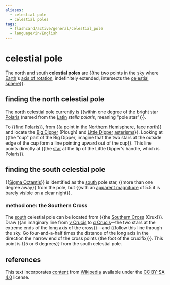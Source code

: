 ```yaml
---
aliases:
  - celestial pole
  - celestial poles
tags:
  - flashcard/active/general/celestial_pole
  - language/in/English
---
```


# celestial pole

The north and south __celestial poles__ are {{the two points in the [sky](sky.md) where [Earth](Earth.md)'s [axis of rotation](rotation%20around%20a%20fixed%20axis.md), indefinitely extended, intersects the [celestial sphere](celestial%20sphere.md)}}. <!--SR:!2025-02-19,176,310-->

## finding the north celestial pole

The [north](north.md) celestial pole currently is {{within one degree of the bright star [Polaris](Polaris.md) (named from the [Latin](Latin.md) _stella polaris_, meaning "pole star")}}. <!--SR:!2025-06-12,267,332-->

To {{find [Polaris](Polaris.md)}}, from {{a point in the [Northern Hemisphere](Northern%20Hemisphere.md), face [north](north.md)}} and locate the [Big Dipper](Big%20Dipper.md) (Plough) and [Little Dipper](Ursa%20Minor.md) [asterisms](asterism%20(astronomy).md)}}. Looking at {{the "cup" part of the Big Dipper, imagine that the two stars at the outside edge of the cup form a line pointing upward out of the cup}}. This line points directly at {{the [star](star.md) at the tip of the Little Dipper's handle, which is Polaris}}. <!--SR:!2025-07-19,297,332!2025-04-09,199,312!2025-09-19,317,292!2024-11-13,89,272-->

## finding the south celestial pole

{{[Sigma Octantis](Sigma%20Octantis.md)}} is identified as the [south](south.md) pole star, {{more than one degree away}} from the pole, but {{with an [apparent magnitude](apparent%20magnitude.md) of 5.5 it is barely visible on a clear night}}. <!--SR:!2025-01-05,127,292!2025-03-12,179,312!2025-04-07,174,272-->

### method one: the Southern Cross

The [south](south.md) celestial pole can be located from {{the [Southern Cross](Crux.md) (Crux)}}. Draw {{an imaginary line from [γ Crucis](Gacrux.md) to [α Crucis](Acrux.md)—the two stars at the extreme ends of the long axis of the cross}}—and {{follow this line through the sky. Go four-and-a-half times the distance of the long axis in the direction the narrow end of the cross points (the foot of the crucifix)}}. This point is {{5 or 6 degrees}} from the south celestial pole. <!--SR:!2025-03-10,177,312!2025-06-19,226,272!2025-01-13,133,292!2025-04-19,208,312-->

## references

This text incorporates [content](https://en.wikipedia.org/wiki/celestial_pole) from [Wikipedia](Wikipedia.md) available under the [CC BY-SA 4.0](https://creativecommons.org/licenses/by-sa/4.0/) license.
